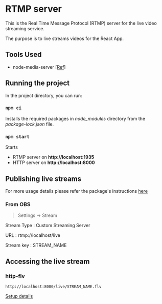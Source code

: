 # RTMP server

This is the Real Time Message Protocol (RTMP) server for the live video streaming service.

The purpose is to live streams videos for the React App.

## Tools Used

- node-media-server [[Ref]](https://github.com/illuspas/Node-Media-Server)

## Running the project

In the project directory, you can run:

### `npm ci`

Installs the required packages in _node_modules_ directory from the _package-lock.json_ file.

### `npm start`

Starts

- RTMP server on **http://localhost:1935**
- HTTP server on **http://localhost:8000**

## Publishing live streams

For more usage details please refer the package's instructions [here](https://github.com/illuspas/Node-Media-Server/blob/master/README.md#usage)

### From OBS

> Settings -> Stream

Stream Type : Custom Streaming Server

URL : rtmp://localhost/live

Stream key : STREAM_NAME

## Accessing the live stream

### http-flv

```
http://localhost:8000/live/STREAM_NAME.flv
```

[Setup
details](https://github.com/illuspas/Node-Media-Server/blob/master/README.md#via-flvjs-over-http-flv)
